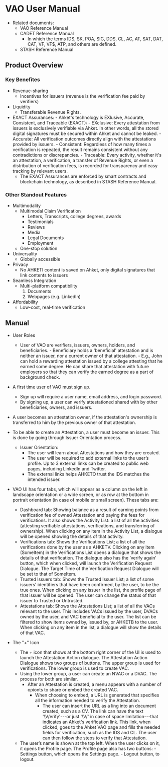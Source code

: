 # VAO User Manual

- Related documents:
   - VAO Reference Manual
   - CADET Reference Manual
      - In which the terms IDS, SK, POA, SIG, DDS, CL, AC, AT, SAT, DAT, CAT, VF, VF$, ATP, and others are defined.
   - STASH Reference Manual

## Product Overview

### Key Benefites

- Revenue-sharing
   - Incentives for issuers (revenue is the verification fee paid by verifiers)
- Liquidity
   - Transferable Revenue Rights.
- EXACT Assurances:
      - Ahket's technology is EXlusive, Accurate, Consistent, and Traceable (EXACT):
      - EXclusive: Every attestation from issuers is exclusively verifiable via Ahket. In other words, all the stored digital signatures must be secured within Ahket and cannot be leaked.
      - Accurate: All verification outcomes directly align with the attestations provided by issuers.
      - Consistent: Regardless of how many times a verification is repeated, the result remains consistent without any contradictions or discrepancies.
      - Traceable: Every activity, whether it's an attestation, a verification, a transfer of Revenue Rights, or even a distribution of verification fees, is recorded for transparency and easy tracking by relevant users.
   - The EXACT Assurances are enforced by smart contracts and blockchain technology, as described in STASH Reference Manual.

### Other Standout Features

- Multimodality
   - Multimodal Claim Verification
      - Letters, Transcripts, college degrees, awards
      - Testimonials
      - Reviews
      - Media
      - Legal Documents
      - Employment
   - One-stop solution
- Universality
   - Globally accessible
- Privacy
   - No AHKETI content is saved on Ahket, only digital signatures that link contents to issuers
- Seamless Integration
   - Multi-platform compatibility
      1. Documents
      2. Webpages (e.g. LinkedIn)
- Affordability
   - Low-cost, real-time verification

## Manual

- User Roles
   - User of VAO are verifiers, issuers, owners, holders, and beneficiaries.
         - Beneficiary holds a 'beneficial' attestation and is neither an issuer, nor a current owner of that attestation.
         - E.g., John can hold a rewarding attestation issued by a college attesting that he earned some degree. He can share that attestation with future employers so that they can verify the earned degree as a part of background check.

- A first time user of VAO must sign up.
   - Sign up will require a user name, email address, and login password.
   - By signing up, a user can verify attestationed shared with by other beneficiaries, owners, and issuers.

- A user becomes an attestation owner, if the attestation's ownership is transferred to him by the previous owner of that attestation.
   
- To be able to create an Attestation, a user must become an issuer. This is done by going through Issuer Orientation process.
   - Issuer Orientation:
      - The user will learn about Attestations and how they are created.
      - The user will be required to add external links to the user’s profile. Up to 3 external links can be created to public web pages, including LinkedIn and Twitter.
      - The external links helps AHKETO trust the IDS matches the intended issuer.

- VAO UI has four tabs, which will appear as a column on the left in landscape orientation or a wide screen,   or as row at the bottom in portrait orientation (in case of mobile or small screen). These tabs are:
   - Dashboard tab: Showing balance as a result of earning points from verification fee of owned Attestation and paying the fees for verifications. It also shows the Activity List: a list of all the activities (attesting verifiable attestations, verifications, and transferring of ownership). When clicking on any item in the Activity List, a dialogue will be opened showing the details of that activity.
   - Verifications tab: Shows the Verifications List; a list of all the verifications done by the user as a AHKETV. Clicking on any item (SomeItem) in the Verifications List opens a dialogue that shows the details of that verification. The dialogue also has the ‘verify again’ button, which when clicked, will launch the Verification Request Dialogue. The Target Time of the Verification Request Dialogue will be set to that of SomeItem.
   - Trusted Issuers tab: Shows the Trusted Issuer List; a list of some issuers' identifiers that have been confirmed, by the user, to be the true ones. When clicking on any issuer in the list, the profile page of that issuer will be opened. The user can change the status of that issuer to Trusted or Untrusted.
   - Attestations tab: Shows the Attestations List; a list of all the VACs relevant to the user. This includes VACs issued by the user, DVACs owned by the user, and VAC beneficial to the user. The list can be filtered to show items owned by, issued by, or AHKETB to the user. When clicking on any item in the list, a dialogue will show the details of that VAC.

- The "+" Icon
   - The + icon that shows at the bottom right corner of the UI is used to launch the Attestation Action dialogue. The Attestation Action Dialogue shows two groups of buttons. The upper group is used for verifications. The lower group is used to create VAC.
   - Using the lower group, a user can create an NVAC or a DVAC. The process for both are similar.
      - After an Attestation is created, a menu appears with a number of opionts to share or embed the created VAC.
         - When choosing to embed, a URL is generated that specifies all the information needed to verify the Attestation.
            - The user can insert the URL as a ling into an document created, such as a CV. The link can have the text '\V/erify'---or just '\V/' in case of space limitation---that indicates an Ahket's verification link. This link, when clicked, goes to the Ahket VAO page and fills the needed fields for verification, such as the IDS and CL. The user can then follow the steps to verify that Attestation. 
   - The user’s name is shown at the top left. When the user clicks on it, it opens the Profile page. The Profile page also has two buttons:
         - Settings button, which opens the Settings page.
         - Logout button, to logout.